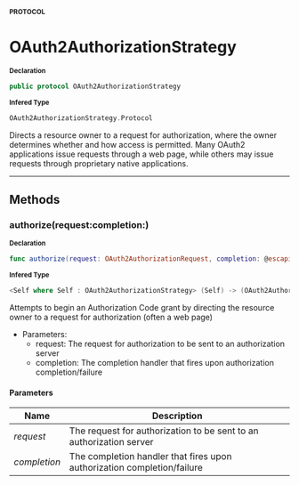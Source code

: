 <sub>**PROTOCOL**</sub>
# OAuth2AuthorizationStrategy

<sub>**Declaration**</sub>
```swift
public protocol OAuth2AuthorizationStrategy
```

<sub>**Infered Type**</sub>
```swift
OAuth2AuthorizationStrategy.Protocol
```

Directs a resource owner to a request for authorization, where the owner determines whether and how access is permitted.
Many OAuth2 applications issue requests through a web page, while others may issue requests through proprietary native applications.

--------------------



## Methods
### authorize(request:completion:)

<sub>**Declaration**</sub>
```swift
func authorize(request: OAuth2AuthorizationRequest, completion: @escaping Result<OAuth2AuthorizationResponse>.Block)
```

<sub>**Infered Type**</sub>
```swift
<Self where Self : OAuth2AuthorizationStrategy> (Self) -> (OAuth2AuthorizationRequest, @escaping (Result<OAuth2AuthorizationResponse>) -> ()) -> ()
```

Attempts to begin an Authorization Code grant by directing the resource owner to a request for authorization (often a web page)
- Parameters:
  - request: The request for authorization to be sent to an authorization server
  - completion: The completion handler that fires upon authorization completion/failure

#### Parameters
| Name | Description |
| ---- | ----------- |
| *request* | The request for authorization to be sent to an authorization server |
| *completion* | The completion handler that fires upon authorization completion/failure |